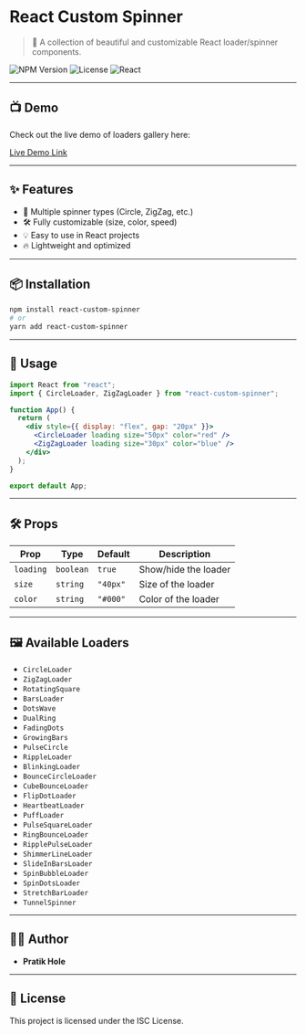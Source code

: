 # React Custom Spinner

> 🎡 A collection of beautiful and customizable React loader/spinner components.

![NPM Version](https://img.shields.io/npm/v/react-custom-spinner)
![License](https://img.shields.io/npm/l/react-custom-spinner)
![React](https://img.shields.io/badge/react-18+-blue)

---

## 📺 Demo

Check out the live demo of loaders gallery here:

[Live Demo Link](https://your-demo-link.com)

---

## ✨ Features

- 🎨 Multiple spinner types (Circle, ZigZag, etc.)
- 🛠 Fully customizable (size, color, speed)
- 💡 Easy to use in React projects
- 🔥 Lightweight and optimized

---

## 📦 Installation

```bash
npm install react-custom-spinner
# or
yarn add react-custom-spinner
```

---

## 🚀 Usage

```jsx
import React from "react";
import { CircleLoader, ZigZagLoader } from "react-custom-spinner";

function App() {
  return (
    <div style={{ display: "flex", gap: "20px" }}>
      <CircleLoader loading size="50px" color="red" />
      <ZigZagLoader loading size="30px" color="blue" />
    </div>
  );
}

export default App;
```

---

## 🛠 Props

| Prop      | Type      | Default  | Description          |
| --------- | --------- | -------- | -------------------- |
| `loading` | `boolean` | `true`   | Show/hide the loader |
| `size`    | `string`  | `"40px"` | Size of the loader   |
| `color`   | `string`  | `"#000"` | Color of the loader  |

---

## 🖼 Available Loaders

- `CircleLoader`
- `ZigZagLoader`
- `RotatingSquare`
- `BarsLoader`
- `DotsWave`
- `DualRing`
- `FadingDots`
- `GrowingBars`
- `PulseCircle`
- `RippleLoader`
- `BlinkingLoader`
- `BounceCircleLoader`
- `CubeBounceLoader`
- `FlipDotLoader`
- `HeartbeatLoader`
- `PuffLoader`
- `PulseSquareLoader`
- `RingBounceLoader`
- `RipplePulseLoader`
- `ShimmerLineLoader`
- `SlideInBarsLoader`
- `SpinBubbleLoader`
- `SpinDotsLoader`
- `StretchBarLoader`
- `TunnelSpinner`

---

## 👨‍💻 Author

- **Pratik Hole**

---

## 📄 License

This project is licensed under the ISC License.
